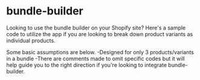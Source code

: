 # bundle-builder
Looking to use the bundle builder on your Shopify site? Here's a sample code to utilize the app if you are looking to break down product variants as individual products.

Some basic assumptions are below.
-Designed for only 3 products/variants in a bundle
-There are comments made to omit specific codes but it will help guide you to the right direction if you're looking to integrate bundle-builder.
